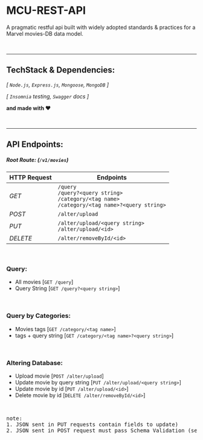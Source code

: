 # MCU-REST-API
A pragmatic restful api built with widely adopted standards &amp; practices for a Marvel movies-DB data model.

<br>

---

## TechStack & Dependencies:
_[ `Node.js`, `Express.js`, `Mongoose`, `MongoDB` ]_

_[ `Insomnia` testing, `Swagger` docs ]_

**and made with ❤️**

<br>

---

## API Endpoints:

##### Root Route: (`/v1/movies`)

| HTTP Request      | Endpoints |
| ----------- | ----------- |
| _GET_      | `/query` <br> `/query?<query string>` <br> `/category/<tag name>` <br> `/category/<tag name>?<query string>` |
| _POST_   | `/alter/upload` |
| _PUT_   | `/alter/upload/<query string>` <br> `/alter/upload/<id>` |
| _DELETE_   | `/alter/removeById/<id>` |


<br>

### Query:
- All movies [`GET /query`]
- Query String [`GET /query?<query string>`]

<br>

### Query by Categories:
- Movies tags [`GET /category/<tag name>`]
- tags + query string [`GET /category/<tag name>?<query string>`]

<br>

### Altering Database:

- Upload movie [`POST /alter/upload`]
- Update movie by query string [`PUT /alter/upload/<query string>`]
- Update movie by id [`PUT /alter/upload/<id>`]
- Delete movie by id [`DELETE /alter/removeById/<id>`]

<br>

<pre>
note:
1. JSON sent in PUT requests contain fields to update)
2. JSON sent in POST request must pass Schema Validation (see models/movie.js)
</pre>
